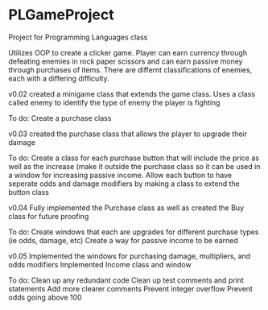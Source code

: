 # PLGameProject
Project for Programming Languages class

Utilizes OOP to create a clicker game.
Player can earn currency through defeating enemies in rock paper scissors and can earn passive money through purchases of items.
There are differnt classifications of enemies, each with a differing difficulty.

v0.02
created a minigame class that extends the game class. Uses a class called enemy to identify the type of enemy the player is fighting

  To do:
  Create a purchase class

v0.03
created the purchase class that allows the player to upgrade their damage

  To do:
  Create a class for each purchase button that will include the price as well as the increase (make it outside the purchase class so it can be used in a window for increasing passive income.
  Allow each button to have seperate odds and damage modifiers by making a class to extend the button class

v0.04
Fully implemented the Purchase class as well as created the Buy class for future proofing

  To do:
  Create windows that each are upgrades for different purchase types (ie odds, damage, etc)
  Create a way for passive income to be earned

v0.05
Implemented the windows for purchasing damage, multipliers, and odds modifiers
Implemented Income class and window

  To do:
  Clean up any redundant code
  Clean up test comments and print statements
  Add more clearer comments
  Prevent integer overflow
  Prevent odds going above 100
